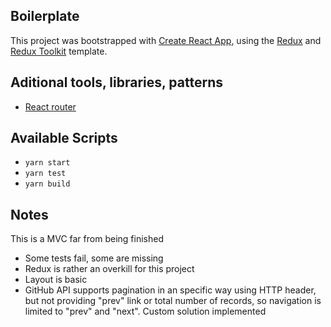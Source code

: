 ## Boilerplate

This project was bootstrapped with [Create React App](https://github.com/facebook/create-react-app), using the [Redux](https://redux.js.org/) and [Redux Toolkit](https://redux-toolkit.js.org/) template.

## Aditional tools, libraries, patterns
* [React router](https://reactrouter.com/)

## Available Scripts
* `yarn start`
* `yarn test`
* `yarn build`

## Notes
This is a MVC far from being finished
- Some tests fail, some are missing
- Redux is rather an overkill for this project
- Layout is basic
- GitHub API supports pagination in an specific way using HTTP header, but not providing "prev" link or total number of records, so navigation is limited to "prev" and "next". Custom solution implemented